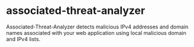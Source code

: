 # associated-threat-analyzer
Associated-Threat-Analyzer detects malicious IPv4 addresses and domain names associated with your web application using local malicious domain and IPv4 lists.
